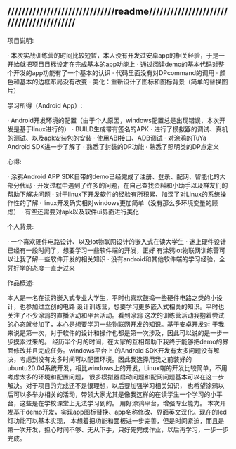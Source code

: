 //////////////////////////////readme/////////////////////////////////////////
-------------------------------------------------------------------------------
项目说明:


· 本次实战训练营的时间比较短暂，本人没有开发过安卓app的相关经验，于是一
  开始就把项目目标设定在完成基本的app功能上
· 通过阅读demo的基本代码对整个开发的app功能有了一个基本的认识
· 代码里面没有对DPcommand的调用
· 颜色和基本的边框布局没有改变
· 美化：重新设计了图标和图标背景（简单的替换图片）



学习所得（Android App）:


· Android开发环境的配置（由于个人原因，windows配置总是出现错误，本次开发是基于linux进行的）
· BUILD生成带有签名的APK
· 进行了模拟器的调试、真机的测试、以及apk安装包的安装
· 使用ABI接口、ADB调试
· 对涂鸦的TuYa Android SDK进一步了解了
· 熟悉了封装的DP功能
· 熟悉了照明类的DP点定义



心得:


· 涂鸦Android APP SDK自带的demo已经完成了注册、登录、配网、智能化的大部分代码
· 开发过程中遇到了许多的问题，在自己查找资料和小助手以及群友们的帮助下解决问题
· 对于linux下开发软件的经验有所积累、加深了对Linux的系统操作性的了解
· linux开发确实相对windows更加简单（没有那么多环境变量的顾虑）
· 有空还需要对apk以及软件ui界面进行美化



个人背景:


· 一个喜欢硬件电路设计、以及lot物联网设计的嵌入式在读大学生
· 迷上硬件设计已经有一段时间了，想要学习一些软件端的开发，正好
  有涂鸦lot物联网训练营可以让我了解一些软件开发的相关知识
· 没有android和其他软件端的学习经验，全凭好学的态度一直走过来




作品概述:



本人是一名在读的嵌入式专业大学生，平时也喜欢鼓捣一些硬件电路之类的小设计，也参加过立创的电路
设计训练营，想要学习更多嵌入式相关的知识。平时也关注了不少涂鸦的直播活动和平台活动。看到涂鸦
这次的训练营活动我抱着尝试的心态就参加了，本心是想要学习一些物联网开发的知识。基于安卓开发对
于我来说是第一次，对于软件的设计和操作也都是第一次涉及，因此可以说的是一步一步摸索过来的。
经历半个月的时间，在大家的互相帮助下我终于能够把demo的界面修改并且完成任务。windows平台上
的Android SDK开发有太多问题没有解决，考虑到没有太多时间可以配置环境。因此我选择用我之前装好的
ubuntu20.04系统开发，相比windows上的开发，Linux端的开发比较简单，不用考虑太多的环境和配置问题，
很多模拟器启动问题和配网问题基本可以在这一步解决。对于项目的完成还不是很理想，以后要加强学习相关知识，
也希望涂鸦以后可以多举办相关的活动，带领大家尤其是像我这样的在读学生一个学习的小平台，这些是在学校课堂上无法学习到的。
用好涂鸦平台，增强专业能力。
本次开发基于demo开发，实现app图标替换、app名称修改、界面英文汉化。现在的led灯功能可以基本实现，
本想着把功能和面板进一步完善，但是时间紧迫，而且是第一次开发，担心时间不够、无从下手，只好先完成作业，以后再学习，一步一步完成。

